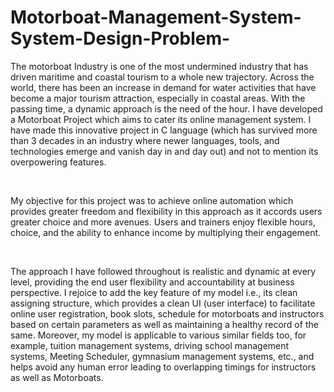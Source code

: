# Motorboat-Management-System-System-Design-Problem-

The motorboat Industry is one of the most undermined industry that has driven maritime and coastal 
tourism to a whole new trajectory. Across the world, there has been an increase in demand for water 
activities that have become a major tourism attraction, especially in coastal areas. With the passing
time, a dynamic approach is the need of the hour. I have developed a Motorboat Project which aims 
to cater its online management system. I have made this innovative project in C language (which has 
survived more than 3 decades in an industry where newer languages, tools, and technologies emerge 
and vanish day in and day out) and not to mention its overpowering features.

<br>

My objective for this project was to achieve online automation which provides greater freedom and 
flexibility in this approach as it accords users greater choice and more avenues. Users and trainers 
enjoy flexible hours, choice, and the ability to enhance income by multiplying their engagement.

<br>

The approach I have followed throughout is realistic and dynamic at every level, providing the end 
user flexibility and accountability at business perspective. I rejoice to add the key feature of my model 
i.e., its clean assigning structure, which provides a clean UI (user interface) to facilitate online user 
registration, book slots, schedule for motorboats and instructors based on certain parameters as well 
as maintaining a healthy record of the same. Moreover, my model is applicable to various similar fields 
too, for example, tuition management systems, driving school management systems, Meeting 
Scheduler, gymnasium management systems, etc., and helps avoid any human error leading to 
overlapping timings for instructors as well as Motorboats.
